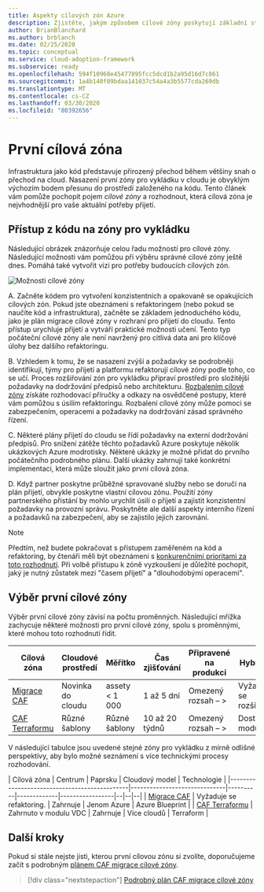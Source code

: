 ```yaml
---
title: Aspekty cílových zón Azure
description: Zjistěte, jakým způsobem cílové zóny poskytují základní stavební bloky libovolného prostředí přechodu na cloud.
author: BrianBlanchard
ms.author: brblanch
ms.date: 02/25/2020
ms.topic: conceptual
ms.service: cloud-adoption-framework
ms.subservice: ready
ms.openlocfilehash: 594f10968e45477895fcc5dcd1b2a95d16d7c861
ms.sourcegitcommit: 1a4b140f09bdaa141037c54a4a3b5577cda269db
ms.translationtype: MT
ms.contentlocale: cs-CZ
ms.lasthandoff: 03/30/2020
ms.locfileid: "80392656"
---
```

# <a name="first-landing-zone"></a>První cílová zóna

Infrastruktura jako kód představuje přirozený přechod během většiny snah o přechod na cloud. Nasazení první zóny pro vykládku v cloudu je obvyklým výchozím bodem přesunu do prostředí založeného na kódu. Tento článek vám pomůže pochopit pojem _cílové zóny_ a rozhodnout, která cílová zóna je nejvhodnější pro vaše aktuální potřeby přijetí.

## <a name="code-first-approach-to-landing-zones"></a>Přístup z kódu na zóny pro vykládku

Následující obrázek znázorňuje celou řadu možností pro cílové zóny. Následující možnosti vám pomůžou při výběru správné cílové zóny ještě dnes. Pomáhá také vytvořit vizi pro potřeby budoucích cílových zón.

![Možnosti cílové zóny](../../_images/ready/landing-zone-options.png)

A. Začněte kódem pro vytvoření konzistentních a opakovaně se opakujících cílových zón. Pokud jste obeznámeni s refaktoringem (nebo pokud se naučíte kód a infrastruktura), začněte se základem jednoduchého kódu, jako je plán migrace cílové zóny v rozhraní pro přijetí do cloudu. Tento přístup urychluje přijetí a vytváří praktické možnosti učení. Tento typ počáteční cílové zóny ale není navržený pro citlivá data ani pro klíčové úlohy bez dalšího refaktoringu.

B. Vzhledem k tomu, že se nasazení zvýší a požadavky se podrobněji identifikují, týmy pro přijetí a platformu refaktorují cílové zóny podle toho, co se učí. Proces rozšiřování zón pro vykládku připraví prostředí pro složitější požadavky na dodržování předpisů nebo architekturu. [Rozbalením cílové zóny](../considerations/index.md) získáte rozhodovací příručky a odkazy na osvědčené postupy, které vám pomůžou s úsilím refaktoringu. Rozbalení cílové zóny může pomoci se zabezpečením, operacemi a požadavky na dodržování zásad správného řízení.

C. Některé plány přijetí do cloudu se řídí požadavky na externí dodržování předpisů. Pro snížení zátěže těchto požadavků Azure poskytuje několik ukázkových Azure modrotisky. Některé ukázky je možné přidat do prvního počátečního podrobného plánu. Další ukázky zahrnují také konkrétní implementaci, která může sloužit jako první cílová zóna.

D. Když partner poskytne průběžné spravované služby nebo se doručí na plán přijetí, obvykle poskytne vlastní cílovou zónu. Použití zóny partnerského přistání by mohlo urychlit úsilí o přijetí a zajistit konzistentní požadavky na provozní správu. Poskytněte ale další aspekty interního řízení a požadavků na zabezpečení, aby se zajistilo jejich zarovnání.

> [!NOTE]
> Předtím, než budete pokračovat s přístupem zaměřeném na kód a refaktoring, by čtenáři měli být obeznámeni s [konkurenčními prioritami za toto rozhodnutí](../../strategy/balance-competing-priorities.md#balance-during-ready). Při volbě přístupu k zóně vyzkoušení je důležité pochopit, jaký je nutný zůstatek mezi "časem přijetí" a "dlouhodobými operacemi".

## <a name="choosing-a-first-landing-zone"></a>Výběr první cílové zóny

Výběr první cílové zóny závisí na počtu proměnných. Následující mřížka zachycuje některé možnosti pro první cílové zóny, spolu s proměnnými, které mohou toto rozhodnutí řídit.

| Cílová zóna                                 | Cloudové prostředí  | Měřítko             | Čas zjišťování | Připravené na produkci | Hybridní             | Citlivá data     | Kritická poslání   | Dodržování předpisů         |
|----------------------------------------------|-------------------|-------------------|----------------|------------------|--------------------|--------------------|--------------------|--------------------|
| [Migrace CAF](./migrate-landing-zone.md)     | Novinka do cloudu      | assety < 1 000    | 1 až 5 dní    | Omezený rozsah – > | Vyžaduje se rozšíření. | Vyžaduje se rozšíření. | Vyžaduje se rozšíření. | Vyžaduje se rozšíření. |
| [CAF Terraformu](./terraform-landing-zone.md) | Různé šablony | Různé šablony | 10 až 20 týdnů | Omezený rozsah – > | Dostupné moduly  | Dostupné moduly  | Dostupné moduly  | Dostupné moduly  |

V následující tabulce jsou uvedené stejné zóny pro vykládku z mírně odlišné perspektivy, aby bylo možné seznámení s více technickými procesy rozhodování.

| Cílová zóna                                 | Centrum                          | Paprsku    | Cloudový model | Technologie      |
|----------------------------------------------|------------------------------|----------|-------------|-----------------|--|--|--|
| [Migrace CAF](./migrate-landing-zone.md)     | Vyžaduje se refaktoring.            | Zahrnuje | Jenom Azure  | Azure Blueprint |
| [CAF Terraformu](./terraform-landing-zone.md) | Zahrnuto v modulu VDC       | Zahrnuje | Více cloudů  | Terraform       |

## <a name="next-steps"></a>Další kroky

Pokud si stále nejste jisti, kterou první cílovou zónu si zvolíte, doporučujeme začít s podrobným [plánem CAF migrace cílové zóny](./migrate-landing-zone.md).

> [!div class="nextstepaction"]
> [Podrobný plán CAF migrace cílové zóny](./migrate-landing-zone.md)
